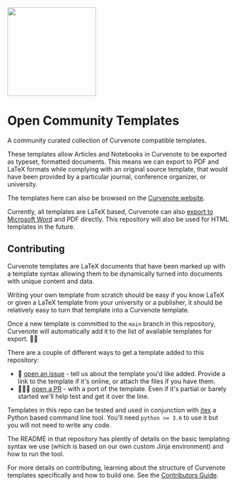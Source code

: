 <img src="https://curvenote.dev/images/logo.png" width="200" />

# Open Community Templates

A community curated collection of Curvenote compatible templates.

These templates allow Articles and Notebooks in Curvenote to be exported as typeset, formatted documents. This means we can export to PDF and LaTeX formats while complying with an original source template, that would have been provided by a particular journal, conference organizer, or university.

The templates here can also be browsed on the [Curvenote website](https://curvenote.com/templates).

Currently, all templates are LaTeX based, Curvenote can also [export to Microsoft Word](https://curvenote.com/blog/curvenote-microsoft-word-export) and PDF directly. This repository will also be used for HTML templates in the future.

## Contributing

Curvenote templates are LaTeX documents that have been marked up with a template syntax allowing them to be dynamically turned into documents with unique content and data.

Writing your own template from scratch should be easy if you know LaTeX or given a LaTeX template from your university or a publisher, it should be relatively easy to turn that template into a Curvenote template.

Once a new template is committed to the `main` branch in this repository, Curvenote will automatically add it to the list of available templates for export. 🧙🏼

There are a couple of different ways to get a template added to this repository:

- 📝 [open an issue](https://github.com/curvenote/templates/issues) - tell us about the template you'd like added. Provide a link to the template if it's online, or attach the files if you have them.
- 🏋🏽‍♀️ [open a PR](https://github.com/curvenote/templates/pulls) - with a port of the template. Even if it's partial or barely started we'll help test and get it over the line.

Templates in this repo can be tested and used in conjunction with [jtex](https://github.com/curvenote/jtex) a Python based command line tool.
You'll need `python >= 3.6` to use it but you will not need to write any code.

The README in that repository has plently of details on the basic templating syntax we use (which is based on our own custom Jinja environment) and how to run the tool.

For more details on contributing, learning about the structure of Curvenote templates specifically and how to build one. See the [Contributors Guide](CONTRIBUTING.md).
